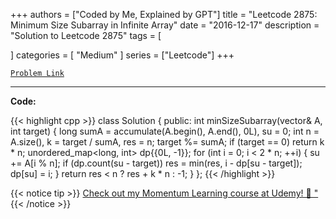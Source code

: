 
+++
authors = ["Coded by Me, Explained by GPT"]
title = "Leetcode 2875: Minimum Size Subarray in Infinite Array"
date = "2016-12-17"
description = "Solution to Leetcode 2875"
tags = [
    
]
categories = [
    "Medium"
]
series = ["Leetcode"]
+++



[`Problem Link`](https://leetcode.com/problems/minimum-size-subarray-in-infinite-array/description/)

---

**Code:**

{{< highlight cpp >}}
class Solution {
public:
    int minSizeSubarray(vector<int>& A, int target) {
        long sumA = accumulate(A.begin(), A.end(), 0L), su = 0;
        int n = A.size(), k = target / sumA, res = n;
        target %= sumA;
        if (target == 0)
            return k * n;
        unordered_map<long, int> dp{{0L, -1}};
        for (int i = 0; i < 2 * n; ++i) {
            su += A[i % n];
            if (dp.count(su - target))
                res = min(res, i - dp[su - target]);
            dp[su] = i;
        }
        return res < n ? res + k * n : -1;
    }
};
{{< /highlight >}}



{{< notice tip >}}
[Check out my Momentum Learning course at Udemy! 🚀 "](https://www.udemy.com/course/blind-75-the-data-structures-and-algorithms-essentials/)
{{< /notice >}}

